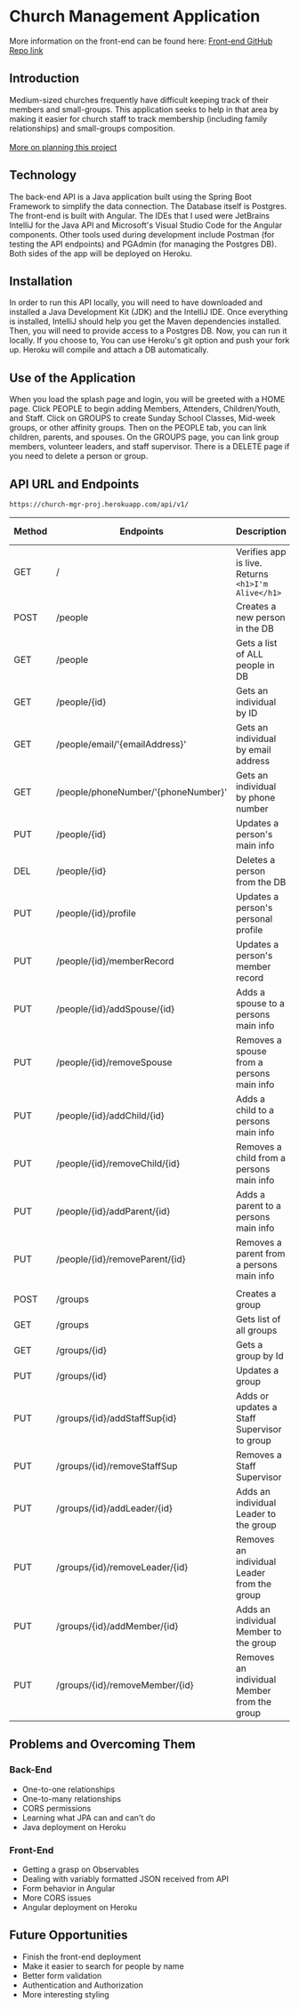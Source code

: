 # Church Management Application

More information on the front-end can be found here:
[Front-end GitHub Repo link](https://github.com/nateonmission/church_manager_front-end)

## Introduction 
Medium-sized churches frequently have difficult keeping track of their members and small-groups. This application seeks to help in that area by making it easier for church staff to track membership (including family relationships) and small-groups composition.
<br><br>[More on planning this project]("https://github.com/nateonmission/church_manager_api/blob/master/planning/planning.md")
## Technology
The back-end API is a Java application built using the Spring Boot Framework to simplify the data connection. The Database itself is Postgres. The front-end is built with Angular. The IDEs that I used were JetBrains IntelliJ for the Java API and Microsoft's Visual Studio Code for the Angular components. Other tools used during development include Postman (for testing the API endpoints) and PGAdmin (for managing the Postgres DB). Both sides of the app will be deployed on Heroku.

## Installation
In order to run this API locally, you will need to have downloaded and installed a Java Development Kit (JDK) and the IntelliJ IDE. Once everything is installed, IntelliJ should help you get the Maven dependencies installed. Then, you will need to provide access to a Postgres DB. Now, you can run it locally. If you choose to, You can use Heroku's git option and push your fork up. Heroku will compile and attach a DB automatically.

## Use of the Application
When you load the splash page and login, you will be greeted with a HOME page. Click PEOPLE to begin adding Members, Attenders, Children/Youth, and Staff. Click on GROUPS to create Sunday School Classes, Mid-week groups, or other affinity groups. Then on the PEOPLE tab, you can link children, parents, and spouses. On the GROUPS page, you can link group members, volunteer leaders, and staff supervisor. There is a DELETE page if you need to delete a person or group.

## API URL and Endpoints
``
https://church-mgr-proj.herokuapp.com/api/v1/
``

| Method | Endpoints                           | Description                                             | Request Body |
|--------|-------------------------------------|---------------------------------------------------------|--------------|
| GET    | /                                   | Verifies app is live. Returns<br>``<h1>I'm Alive</h1>`` | None         |
| POST   | /people                             | Creates a new person in the DB                          ||
| GET    | /people                             | Gets a list of ALL people in DB                         ||
| GET    | /people/{id}                        | Gets an individual by ID                                ||
| GET    | /people/email/'{emailAddress}'      | Gets an individual by email address                     ||
| GET    | /people/phoneNumber/'{phoneNumber}' | Gets an individual by phone number                      ||
| PUT    | /people/{id}                        | Updates a person's main info                            ||
| DEL    | /people/{id}                        | Deletes a person from the DB                            ||
| PUT    | /people/{id}/profile                | Updates a person's personal profile                     ||
| PUT    | /people/{id}/memberRecord           | Updates a person's member record                        ||
| PUT    | /people/{id}/addSpouse/{id}         | Adds a spouse to a persons main info                    ||
| PUT    | /people/{id}/removeSpouse           | Removes a spouse from a persons main info               ||
| PUT    | /people/{id}/addChild/{id}          | Adds a child to a persons main info                     ||
| PUT    | /people/{id}/removeChild/{id}       | Removes a child from a persons main info                ||
| PUT    | /people/{id}/addParent/{id}         | Adds a parent to a persons main info                    ||
| PUT    | /people/{id}/removeParent/{id}      | Removes a parent from a persons main info               ||
|        |                                     |                                                         ||
| POST   | /groups                             | Creates a group                                         ||
| GET    | /groups                             | Gets list of all groups                                 ||
| GET    | /groups/{id}                        | Gets a group by Id                                      ||
| PUT    | /groups/{id}                        | Updates a group                                         ||
| PUT    | /groups/{id}/addStaffSup{id}        | Adds or updates a Staff Supervisor to group             ||
| PUT    | /groups/{id}/removeStaffSup         | Removes a Staff Supervisor                              ||
| PUT    | /groups/{id}/addLeader/{id}         | Adds an individual Leader to the group                  ||
| PUT    | /groups/{id}/removeLeader/{id}      | Removes an individual Leader from the group             ||
| PUT    | /groups/{id}/addMember/{id}         | Adds an individual Member to the group                  ||
| PUT    | /groups/{id}/removeMember/{id}      | Removes an individual Member from the group             ||

## Problems and Overcoming Them
### Back-End
* One-to-one relationships
* One-to-many relationships
* CORS permissions
* Learning what JPA can and can't do
* Java deployment on Heroku

### Front-End
* Getting a grasp on Observables
* Dealing with variably formatted JSON received from API
* Form behavior in Angular
* More CORS issues
* Angular deployment on Heroku

## Future Opportunities
* Finish the front-end deployment
* Make it easier to search for people by name
* Better form validation
* Authentication and Authorization
* More interesting styling
